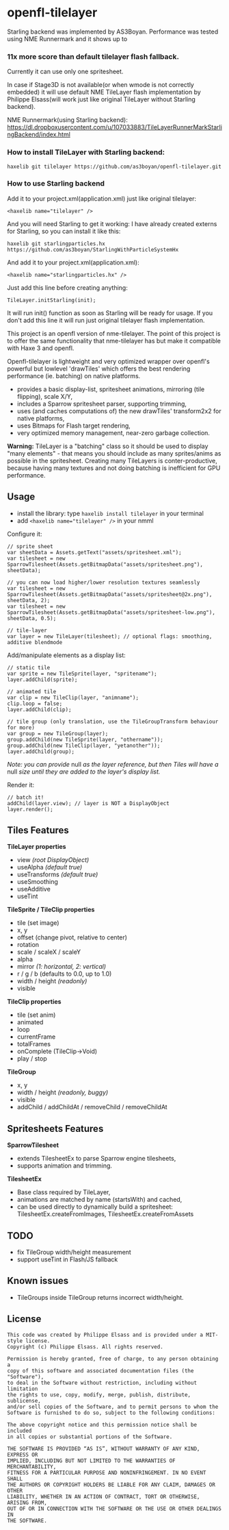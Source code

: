 openfl-tilelayer 
=============

Starling backend was implemented by AS3Boyan.
Performance was tested using NME Runnermark and it shows up to <h3>11x more score than default tilelayer flash fallback.</h3>
Currently it can use only one spritesheet.

In case if Stage3D is not available(or when wmode is not correctly embedded) it will use default NME TileLayer flash implementation by Philippe Elsass(will work just like original TileLayer without Starling backend).

NME Runnermark(using Starling backend):
https://dl.dropboxusercontent.com/u/107033883/TileLayerRunnerMarkStarlingBackend/index.html

### How to install TileLayer with Starling backend:

    haxelib git tilelayer https://github.com/as3boyan/openfl-tilelayer.git
    
### How to use Starling backend
Add it to your project.xml(application.xml) just like original tilelayer:

    <haxelib name="tilelayer" />
    
And you will need Starling to get it working:
I have already created externs for Starling, so you can install it like this:

    haxelib git starlingparticles.hx https://github.com/as3boyan/StarlingWithParticleSystemHx
    
And add it to your project.xml(application.xml):

    <haxelib name="starlingparticles.hx" />
	
Just add this line before creating anything:

    TileLayer.initStarling(init);

It will run init() function as soon as Starling will be ready for usage.
If you don't add this line it will run just original tilelayer flash implementation.

This project is an openfl version of nme-tilelayer. The point of this project is to offer the same functionality that nme-tilelayer has but make it compatible with Haxe 3 and openfl.

Openfl-tilelayer is lightweight and very optimized wrapper over openfl's powerful but lowlevel 'drawTiles' which offers the best rendering performance 
(ie. batching) on native platforms.


 - provides a basic display-list, spritesheet animations, mirroring (tile flipping), scale X/Y,
 - includes a Sparrow spritesheet parser, supporting trimming,
 - uses (and caches computations of) the new drawTiles' transform2x2 for native platforms,
 - uses Bitmaps for Flash target rendering,
 - very optimized memory management, near-zero garbage collection.

**Warning:** TileLayer is a "batching" class so it should be used to display "many elements" - that means you should 
include as many sprites/anims as possible in the spritesheet. Creating many TileLayers is conter-productive, because 
having many textures and not doing batching is inefficient for GPU performance.

Usage
-----
- install the library: type `haxelib install tilelayer` in your terminal
- add `<haxelib name="tilelayer" />` in your nmml

Configure it:

```as3
// sprite sheet
var sheetData = Assets.getText("assets/spritesheet.xml");
var tilesheet = new SparrowTilesheet(Assets.getBitmapData("assets/spritesheet.png"), sheetData);

// you can now load higher/lower resolution textures seamlessly
var tilesheet = new SparrowTilesheet(Assets.getBitmapData("assets/spritesheet@2x.png"), sheetData, 2);
var tilesheet = new SparrowTilesheet(Assets.getBitmapData("assets/spritesheet-low.png"), sheetData, 0.5);

// tile-layer
var layer = new TileLayer(tilesheet); // optional flags: smoothing, additive blendmode
```

Add/manipulate elements as a display list:

```as3
// static tile
var sprite = new TileSprite(layer, "spritename");
layer.addChild(sprite);

// animated tile
var clip = new TileClip(layer, "animname");
clip.loop = false;
layer.addChild(clip);

// tile group (only translation, use the TileGroupTransform behaviour for more)
var group = new TileGroup(layer);
group.addChild(new TileSprite(layer, "othername"));
group.addChild(new TileClip(layer, "yetanother"));
layer.addChild(group);
```
*Note: you can provide* null *as the layer reference, but then Tiles will have a* null *size until 
they are added to the layer's display list.*

Render it:

```as3
// batch it!
addChild(layer.view); // layer is NOT a DisplayObject
layer.render();
```

Tiles Features
--------------

**TileLayer properties**
 - view *(root DisplayObject)*
 - useAlpha *(default true)*
 - useTransforms *(default true)*
 - useSmoothing
 - useAdditive
 - useTint

**TileSprite / TileClip properties**
 - tile (set image)
 - x, y
 - offset (change pivot, relative to center)
 - rotation
 - scale / scaleX / scaleY
 - alpha
 - mirror *(1: horizontal, 2: vertical)*
 - r / g / b (defaults to 0.0, up to 1.0)
 - width / height *(readonly)*
 - visible

**TileClip properties**
 - tile (set anim)
 - animated
 - loop
 - currentFrame
 - totalFrames
 - onComplete (TileClip->Void)
 - play / stop

**TileGroup**
 - x, y
 - width / height *(readonly, buggy)*
 - visible
 - addChild / addChildAt / removeChild / removeChildAt

Spritesheets Features
---------------------

**SparrowTilesheet**
 - extends TilesheetEx to parse Sparrow engine tilesheets,
 - supports animation and trimming.

**TilesheetEx**
 - Base class required by TileLayer,
 - animations are matched by name (startsWith) and cached,
 - can be used directly to dynamically build a spritesheet: TilesheetEx.createFromImages, TilesheetEx.createFromAssets

TODO
----
 - fix TileGroup width/height measurement
 - support useTint in Flash/JS fallback

Known issues
------------
 - TileGroups inside TileGroup returns incorrect width/height.

License
-------

    This code was created by Philippe Elsass and is provided under a MIT-style license. 
    Copyright (c) Philippe Elsass. All rights reserved.

    Permission is hereby granted, free of charge, to any person obtaining a 
    copy of this software and associated documentation files (the "Software"),
    to deal in the Software without restriction, including without limitation
    the rights to use, copy, modify, merge, publish, distribute, sublicense,
    and/or sell copies of the Software, and to permit persons to whom the
    Software is furnished to do so, subject to the following conditions:

    The above copyright notice and this permission notice shall be included
    in all copies or substantial portions of the Software.

    THE SOFTWARE IS PROVIDED “AS IS”, WITHOUT WARRANTY OF ANY KIND, EXPRESS OR
    IMPLIED, INCLUDING BUT NOT LIMITED TO THE WARRANTIES OF MERCHANTABILITY,
    FITNESS FOR A PARTICULAR PURPOSE AND NONINFRINGEMENT. IN NO EVENT SHALL 
    THE AUTHORS OR COPYRIGHT HOLDERS BE LIABLE FOR ANY CLAIM, DAMAGES OR OTHER
    LIABILITY, WHETHER IN AN ACTION OF CONTRACT, TORT OR OTHERWISE, ARISING FROM,
    OUT OF OR IN CONNECTION WITH THE SOFTWARE OR THE USE OR OTHER DEALINGS IN
    THE SOFTWARE.

[1]:https://github.com/elsassph/nme-runnermark

